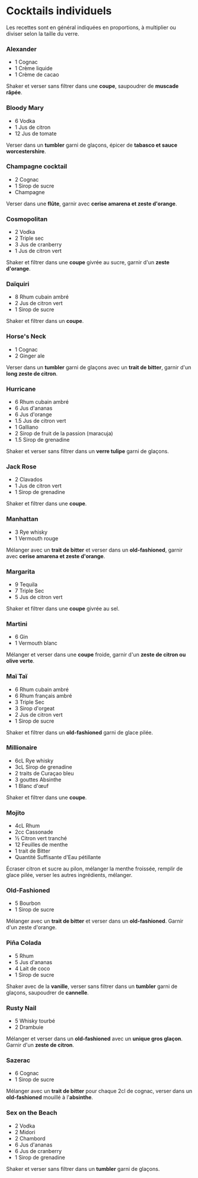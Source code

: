 # Cocktails individuels

Les recettes sont en général indiquées en proportions, à multiplier ou diviser selon la taille du verre.

### Alexander

- 1 Cognac
- 1 Crème liquide
- 1 Crème de cacao

Shaker et verser sans filtrer dans une **coupe**, saupoudrer de **muscade râpée**.

### Bloody Mary

- 6 Vodka
- 1 Jus de citron
- 12 Jus de tomate

Verser dans un **tumbler** garni de glaçons, épicer de **tabasco et sauce worcestershire**.

### Champagne cocktail

- 2 Cognac
- 1 Sirop de sucre
- Champagne

Verser dans une **flûte**, garnir avec **cerise amarena et zeste d'orange**.

### Cosmopolitan

- 2 Vodka
- 2 Triple sec
- 3 Jus de cranberry
- 1 Jus de citron vert

Shaker et filtrer dans une **coupe** givrée au sucre, garnir d'un **zeste d'orange**.

### Daïquiri

- 8 Rhum cubain ambré
- 2 Jus de citron vert
- 1 Sirop de sucre

Shaker et filtrer dans un **coupe**.

### Horse's Neck

- 1 Cognac
- 2 Ginger ale

Verser dans un **tumbler** garni de glaçons avec un **trait de bitter**, garnir d'un **long zeste de citron**.

### Hurricane

- 6 Rhum cubain ambré
- 6 Jus d'ananas
- 6 Jus d'orange
- 1.5 Jus de citron vert
- 1 Galliano
- 2 Sirop de fruit de la passion (maracuja)
- 1.5 Sirop de grenadine

Shaker et verser sans filtrer dans un **verre tulipe** garni de glaçons.

### Jack Rose

- 2 Clavados
- 1 Jus de citron vert
- 1 Sirop de grenadine

Shaker et filtrer dans une **coupe**.

### Manhattan

- 3 Rye whisky
- 1 Vermouth rouge

Mélanger avec un **trait de bitter** et verser dans un **old-fashioned**, garnir avec **cerise amarena et zeste d'orange**.

### Margarita

- 9 Tequila
- 7 Triple Sec
- 5 Jus de citron vert

Shaker et filtrer dans une **coupe** givrée au sel.

### Martini

- 6 Gin
- 1 Vermouth blanc

Mélanger et verser dans une **coupe** froide, garnir d'un **zeste de citron ou olive verte**.

### Maï Taï

- 6 Rhum cubain ambré
- 6 Rhum français ambré
- 3 Triple Sec
- 3 Sirop d'orgeat
- 2 Jus de citron vert
- 1 Sirop de sucre

Shaker et filtrer dans un **old-fashioned** garni de glace pilée.

### Millionaire

- 6cL Rye whisky
- 3cL Sirop de grenadine
- 2 traits de Curaçao bleu
- 3 gouttes Absinthe
- 1 Blanc d'œuf

Shaker et filtrer dans une **coupe**.

### Mojito

- 4cL Rhum
- 2cc Cassonade
- ½ Citron vert tranché
- 12 Feuilles de menthe
- 1 trait de Bitter
- Quantité Suffisante d'Eau pétillante

Écraser citron et sucre au pilon, mélanger la menthe froissée, remplir de glace pilée, verser les autres ingrédients, mélanger. 

### Old-Fashioned

- 5 Bourbon
- 1 Sirop de sucre

Mélanger avec un **trait de bitter** et verser dans un **old-fashioned**. Garnir d'un zeste d'orange.

### Piña Colada

- 5 Rhum
- 5 Jus d'ananas
- 4 Lait de coco
- 1 Sirop de sucre

Shaker avec de la **vanille**, verser sans filtrer dans un **tumbler** garni de glaçons, saupoudrer de **cannelle**.

### Rusty Nail

- 5 Whisky tourbé
- 2 Drambuie

Mélanger et verser dans un **old-fashioned** avec un **unique gros glaçon**. Garnir d'un **zeste de citron**.

### Sazerac

- 6 Cognac
- 1 Sirop de sucre

Mélanger avec un **trait de bitter** pour chaque 2cl de cognac, verser dans un **old-fashioned** mouillé à l'**absinthe**.

### Sex on the Beach

- 2 Vodka
- 2 Midori
- 2 Chambord
- 6 Jus d'ananas
- 6 Jus de cranberry
- 1 Sirop de grenadine

Shaker et verser sans filtrer dans un **tumbler** garni de glaçons.

